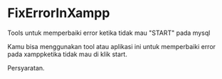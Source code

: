 # FixErrorInXampp
Tools untuk memperbaiki error ketika tidak mau "START"  pada mysql

Kamu bisa menggunakan tool atau aplikasi ini untuk memperbaiki error pada xamppketika tidak mau di klik start.

Persyaratan.
